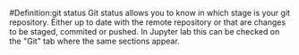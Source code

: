 #Definition:git status 
Git status allows you to know in which stage is your git repository. Either up to date with the remote repository or that are changes to be staged, commited or pushed. 
In Jupyter lab this can be checked on the "Git" tab where the same sections appear. 